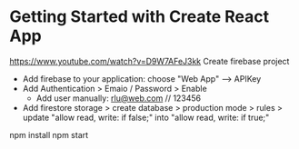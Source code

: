 # Getting Started with Create React App
https://www.youtube.com/watch?v=D9W7AFeJ3kk
Create firebase project
- Add firebase to your application: choose "Web App" --> APIKey
- Add Authentication > Emaio / Password > Enable
  - Add user manually: rlu@web.com // 123456
- Add firestore storage > create database > production mode > rules > update "allow read, write: if false;"  into  "allow read, write: if true;"

npm install
npm start
